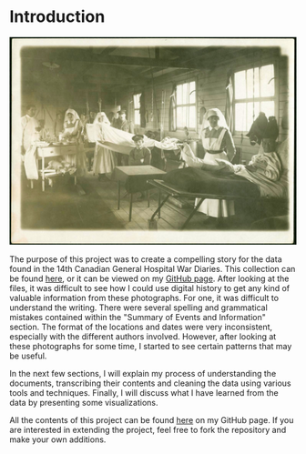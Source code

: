 # Introduction

![Image of a text file](https://github.com/AlexeiTipenko/HIST3814O_Project_Repo/blob/master/visualizations/CoverPhoto.jpg?raw=true)

The purpose of this project was to create a compelling story for the data found in the 14th Canadian General Hospital War Diaries. This collection can be found [here](http://collectionscanada.gc.ca/pam_archives/index.php?fuseaction=genitem.displayItem&lang=eng&rec_nbr=2005110&rec_nbr_list=3366167,3203123,2005097,2005100,2005101,2005099,2005096,2005110,2005108,2005106), or it can be viewed on my [GitHub page](https://github.com/AlexeiTipenko/HIST3814O_Project_Repo/tree/master/war_diaries). After looking at the files, it was difficult to see how I could use digital history to get any kind of valuable information from these photographs. For one, it was difficult to understand the writing. There were several spelling and grammatical mistakes contained within the "Summary of Events and Information" section. The format of the locations and dates were very inconsistent, especially with the different authors involved. However, after looking at these photographs for some time, I started to see certain patterns that may be useful.

In the next few sections, I will explain my process of understanding the documents, transcribing their contents and cleaning the data using various tools and techniques. Finally, I will discuss what I have learned from the data by presenting some visualizations.

All the contents of this project can be found [here](https://github.com/AlexeiTipenko/HIST3814O_Project_Repo) on my GitHub page. If you are interested in extending the project, feel free to fork the repository and make your own additions.
